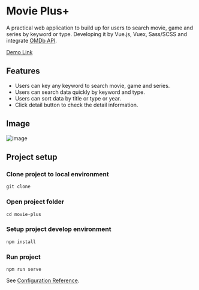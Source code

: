 # Movie Plus+

A practical web application to build up for users to search movie, game and series by keyword or type.
Developing it by Vue.js, Vuex, Sass/SCSS and integrate [OMDb API](http://www.omdbapi.com/).

[Demo Link](https://marcolin1.github.io/movie-plus/)

## Features

- Users can key any keyword to search movie, game and series.
- Users can search data quickly by keyword and type.
- Users can sort data by title or type or year.
- Click detail button to check the detail information.

## Image

![image](https://github.com/MarcoLin1/movie-plus/blob/master/src/assets/mainPage.png)

## Project setup

### Clone project to local environment

```
git clone
```

### Open project folder

```
cd movie-plus
```

### Setup project develop environment

```
npm install
```

### Run project

```
npm run serve
```

See [Configuration Reference](https://cli.vuejs.org/config/).
